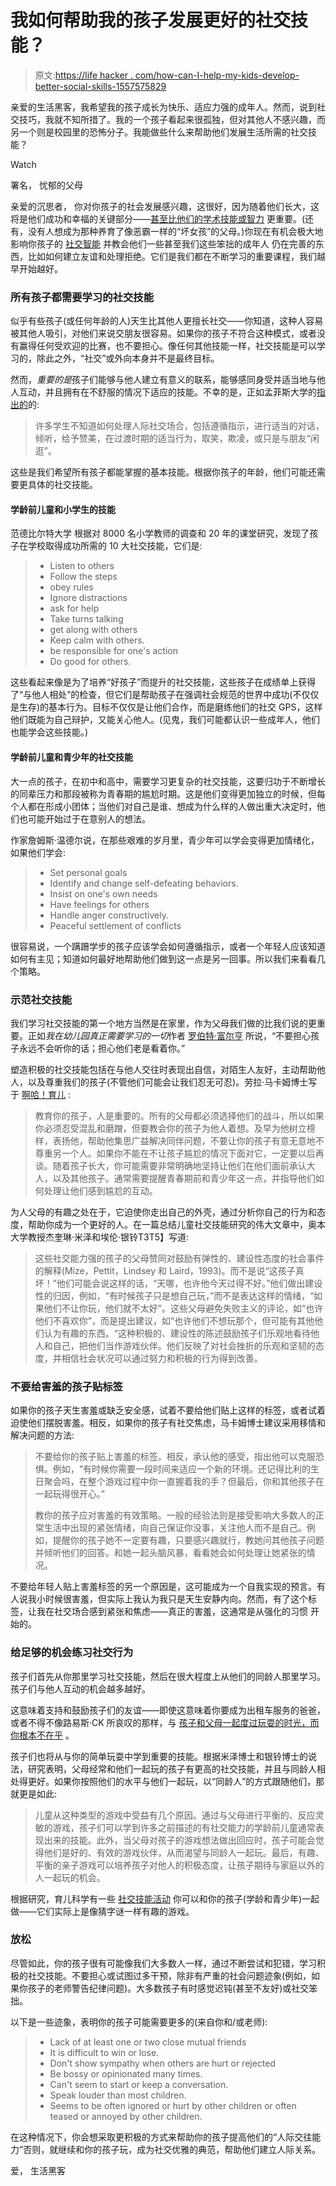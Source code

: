 # 我如何帮助我的孩子发展更好的社交技能？

> 原文:[https://life hacker . com/how-can-I-help-my-kids-develop-better-social-skills-1557575829](https://lifehacker.com/how-can-i-help-my-kids-develop-better-social-skills-1557575829)

亲爱的生活黑客，我希望我的孩子成长为快乐、适应力强的成年人。然而，说到社交技巧，我就不知所措了。我的一个孩子看起来很孤独，但对其他人不感兴趣，而另一个则是校园里的恐怖分子。我能做些什么来帮助他们发展生活所需的社交技能？

Watch

署名，
忧郁的父母

亲爱的沉思者，
你对你孩子的社会发展感兴趣，这很好，因为随着他们长大，这将是他们成功和幸福的关键部分——[甚至比他们的学术技能或智力](http://www.ncset.org/publications/viewdesc.asp?id=1749) 更重要。(还有，没有人想成为那种养育了像恶霸一样的“坏女孩”的父母。)你现在有机会极大地影响你孩子的 [社交智能](http://lifehacker.com/tag/social-skills) 并教会他们一些甚至我们这些笨拙的成年人 仍在完善的东西，比如如何建立友谊和处理拒绝。它们是我们都在不断学习的重要课程，我们越早开始越好。

### 所有孩子都需要学习的社交技能

似乎有些孩子(或任何年龄的人)天生比其他人更擅长社交——你知道，这种人容易被其他人吸引，对他们来说交朋友很容易。如果你的孩子不符合这种模式，或者没有赢得任何受欢迎的比赛，也不要担心。像任何其他技能一样，社交技能是可以学习的，除此之外，“社交”或外向本身并不是最终目标。

然而，*重要的是*孩子们能够与他人建立有意义的联系，能够感同身受并适当地与他人互动，并且拥有在不舒服的情况下适应的技能。不幸的是，正如孟菲斯大学的[指出的](https://umdrive.memphis.edu/csmith15/public/It's%20So%20Hard%20to%20be%20Your%20Friend.pdf)的:

> 许多学生不知道如何处理人际社交场合，包括遵循指示，进行适当的对话，倾听，给予赞美，在过渡时期的适当行为，取笑，欺凌，或只是与朋友“闲逛”。

这些是我们希望所有孩子都能掌握的基本技能。根据你孩子的年龄，他们可能还需要更具体的社交技能。

#### 学龄前儿童和小学生的技能

范德比尔特大学 根据对 8000 名小学教师的调查和 20 年的课堂研究，发现了孩子在学校取得成功所需的 10 大社交技能，它们是:

> *   Listen to others
> *   Follow the steps
> *   obey rules
> *   Ignore distractions
> *   ask for help
> *   Take turns talking
> *   get along with others
> *   Keep calm with others.
> *   be responsible for one's action
> *   Do good for others.

这些看起来像是为了培养“好孩子”而提升的社交技能，这些孩子在成绩单上获得了“与他人相处”的检查，但它们是帮助孩子在强调社会规范的世界中成功(不仅仅是生存)的基本行为。目标不仅仅是让他们合作，而是磨练他们的社交 GPS，这样他们既能为自己辩护，又能关心他人。(见鬼，我们可能都认识一些成年人，他们也能学会这些技能。)

#### 学龄前儿童和青少年的社交技能

大一点的孩子，在初中和高中，需要学习更复杂的社交技能，这要归功于不断增长的同辈压力和那段被称为青春期的尴尬时期。这是他们变得更加独立的时候，但每个人都在形成小团体；当他们对自己是谁、想成为什么样的人做出重大决定时，他们也可能开始过于在意别人的想法。

作家詹姆斯·温德尔说，在那些艰难的岁月里，青少年可以学会变得更加情绪化，如果他们学会:

> *   Set personal goals
> *   Identify and change self-defeating behaviors.
> *   Insist on one's own needs
> *   Have feelings for others
> *   Handle anger constructively.
> *   Peaceful settlement of conflicts

很容易说，一个蹒跚学步的孩子应该学会如何遵循指示，或者一个年轻人应该知道如何有主见；知道如何最好地帮助他们做到这一点是另一回事。所以我们来看看几个策略。

### 示范社交技能

我们学习社交技能的第一个地方当然是在家里，作为父母我们做的比我们说的更重要。正如*我在幼儿园真正需要学习的一切*作者 [罗伯特·富尔亨](http://www.goodreads.com/author/show/19630.Robert_Fulghum) 所说，“不要担心孩子永远不会听你的话；担心他们老是看着你。”

塑造积极的社交技能包括在与他人交往时表现出自信，对陌生人友好，主动帮助他人，以及尊重我们的孩子(不管他们可能会让我们忍无可忍)。劳拉·马卡姆博士写于 [啊哈！育儿](http://www.ahaparenting.com/parenting-tools/raise-great-kids/socially-intelligent) :

> 教育你的孩子，人是重要的。所有的父母都必须选择他们的战斗，所以如果你必须忍受混乱和磨蹭，但要教会你的孩子为他人着想。及早为他树立榜样，表扬他，帮助他集思广益解决同伴问题，不要让你的孩子有意无意地不尊重另一个人。如果你不能在不让孩子尴尬的情况下面对它，一定要以后再谈。随着孩子长大，你可能需要非常明确地坚持让他们在他们面前承认大人，以及其他孩子。通常需要提醒青春期前和青少年这一点，并指导他们如何处理让他们感到尴尬的互动。

为人父母的有趣之处在于，它迫使你走出自己的外壳，通过分析你自己的行为和态度，帮助你成为一个更好的人。在一篇总结儿童社交技能研究的伟大文章中，奥本大学教授杰奎琳·米泽和埃伦·银铃T3T5】写道:

> 这些社交能力强的孩子的父母赞同对鼓励有弹性的、建设性态度的社会事件的解释(Mize，Pettit，Lindsey 和 Laird，1993)。而不是说“这孩子真坏！”他们可能会说这样的话，“天哪，也许他今天过得不好。”他们做出建设性的归因，例如，“有时候孩子只是想自己玩，”而不是表达这样的情绪，“如果他们不让你玩，他们就不太好”。这些父母避免失败主义的评论，如“也许他们不喜欢你”，而是提出建议，如“也许他们不想玩那个，但可能有其他他们认为有趣的东西。“这种积极的、建设性的陈述鼓励孩子们乐观地看待他人和自己，把他们当作游戏伙伴。他们反映了对社会挫折的乐观和坚韧的态度，并相信社会状况可以通过努力和积极的行为得到改善。

### 不要给害羞的孩子贴标签

如果你的孩子天生害羞或缺乏安全感，试着不要给他们贴上这样的标签，或者试着迫使他们摆脱害羞。相反，如果你的孩子有社交焦虑，马卡姆博士建议采用移情和解决问题的方法:

> 不要给你的孩子贴上害羞的标签。相反，承认他的感受，指出他可以克服恐惧。例如，“有时候你需要一段时间来适应一个新的环境。还记得比利的生日聚会吗，在整个游戏过程中你一直握着我的手？但最后，你和其他孩子在一起玩得很开心。”
> 
> 教你的孩子应对害羞的有效策略。一般的经验法则是接受影响大多数人的正常生活中出现的紧张情绪，向自己保证你没事，关注他人而不是自己。例如，提醒你的孩子她不一定要有趣，只要感兴趣就行，教她问其他孩子问题并倾听他们的回答。和她一起头脑风暴，看看她会如何处理让她紧张的情况。

不要给年轻人贴上害羞标签的另一个原因是，这可能成为一个自我实现的预言。有人说我小时候很害羞，但实际上我认为我只是天生安静内向。然而，有了这个标签，让我在社交场合感到紧张和焦虑——真正的害羞，这通常是从强化的习惯 开始的。

### 给足够的机会练习社交行为

孩子们首先从你那里学习社交技能，然后在很大程度上从他们的同龄人那里学习。孩子们与他人互动的机会越多越好。

这意味着支持和鼓励孩子们的友谊——即使这意味着你要成为出租车服务的爸爸，或者不得不像路易斯·CK 所哀叹的那样，与 [孩子和父母一起度过玩耍的时光，而你根本不在乎](https://www.youtube.com/watch?v=rOxoZ3exM_Q) 。

孩子们也将从与你的简单玩耍中学到重要的技能。根据米泽博士和银铃博士的说法，研究表明，父母经常和他们一起玩的孩子有更高的社交技能，并且与同龄人相处得更好。如果你按照他们的水平与他们一起玩，以“同龄人”的方式跟随他们，那就更是如此:

> 儿童从这种类型的游戏中受益有几个原因。通过与父母进行平衡的、反应灵敏的游戏，孩子们可以学到许多之前描述的有社交能力的学龄前儿童通常表现出来的技能。此外，当父母对孩子的游戏想法做出回应时，孩子可能会觉得他们是好的、有效的游戏伙伴，从而渴望与同龄人一起玩。最后，有趣、平衡的亲子游戏可以培养孩子对他人的积极态度，让孩子期待与家庭以外的人一起玩的机会。

根据研究，育儿科学有一些 [社交技能活动](http://www.parentingscience.com/social-skills-activities.html) 你可以和你的孩子(学龄和青少年)一起做——它们实际上是像猜字谜一样有趣的游戏。

### 放松

尽管如此，你的孩子很有可能像我们大多数人一样，通过不断尝试和犯错，学习积极的社交技能。不要担心或试图过多干预，除非有严重的社会问题迹象(例如，如果你孩子的老师警告纪律问题)。大多数孩子有时感觉迟钝(甚至不友好)或社交笨拙。

以下是一些迹象，表明你的孩子可能需要更多的(来自你和/或老师):

> *   Lack of at least one or two close mutual friends
> *   It is difficult to win or lose.
> *   Don't show sympathy when others are hurt or rejected
> *   Be bossy or opinionated many times.
> *   Can't seem to start or keep a conversation.
> *   Speak louder than most children.
> *   Seems to be often ignored or hurt by other children or often teased or annoyed by other children.

在这种情况下，你会想采取更积极的方式来帮助你的孩子提高他们的“人际交往能力”否则，就继续和你的孩子玩，成为社交优雅的典范，帮助他们建立人际关系。

爱，
生活黑客